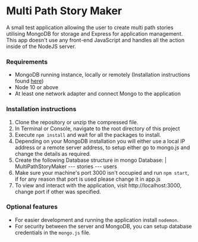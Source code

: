 # Multi Path Story Maker

A small test application allowing the user to create multi path stories utilising MongoDB for storage and Express for application management. This app doesn't use any front-end JavaScript and handles all the action inside of the NodeJS server.

### Requirements

-   MongoDB running instance, locally or remotely (Installation instructions found [here](https://docs.mongodb.com/manual/installation/#mongodb-community-edition-installation-tutorials))
-   Node 10 or above
-   At least one network adapter and connect Mongo to the application

### Installation instructions

1. Clone the repository or unzip the compressed file.
2. In Terminal or Console, navigate to the root directory of this project
3. Execute `npm install` and wait for all the packages to install.
4. Depending on your MongoDB installation you will either use a local IP address or a remote server address, to setup either go to mongo.js and change the details as required.
5. Create the following Database structure in mongo
   Database:
   | MultiPathStoryMaker
   --- stories
   --- users
6. Make sure your machine's port 3000 isn't occupied and run `npm start`, if for any reason that port is used please change it in app.js
7. To view and interact with the application, visit http://localhost:3000, change port if other was specified.

### Optional features

-   For easier development and running the application install `nodemon`.
-   For security between the server and MongoDB, you can setup database credentials in the `mongo.js` file.
